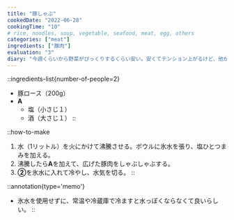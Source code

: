 ```yaml
---
title: "豚しゃぶ"
cookedDate: "2022-06-28"
cookingTime: "10"
# rice, noodles, soup, vegetable, seafood, meat, egg, others
categories: ["meat"]
ingredients: ["豚肉"]
evaluation: "3"
diary: "今週くらいから野菜がびっくりするくらい安い。安くてテンション上がるけど、他が値上げなのでトータルそんなに安くなくてレジで平常心に戻ります。平常心が大事ですね。"
---
```


::ingredients-list{number-of-people=2}
- 豚ロース（200g）
- **A**
  - 塩（小さじ１）
  - 酒（大さじ１）
::

::how-to-make
1. 水（1リットル）を火にかけて沸騰させる。ボウルに氷水を張り、塩ひとつまみを加える。
2. 沸騰したら**A**を加えて、広げた豚肉をしゃぶしゃぶする。
3. **②**を氷水に入れて冷やし、水気を切る。
::

::annotation{type='memo'}
- 氷水を使用せずに、常温や冷蔵庫で冷ますと水っぽくならなくて良いらしい。
::
